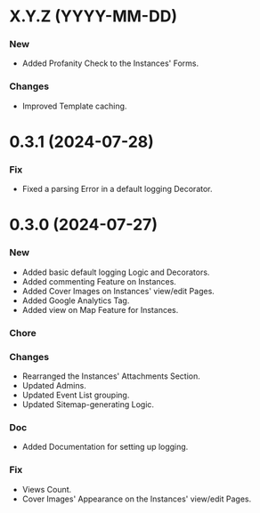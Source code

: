 # X.Y.Z (YYYY-MM-DD)

### New

- Added Profanity Check to the Instances' Forms.

### Changes

- Improved Template caching.

# 0.3.1 (2024-07-28)

### Fix

- Fixed a parsing Error in a default logging Decorator.

# 0.3.0 (2024-07-27)

### New

- Added basic default logging Logic and Decorators.
- Added commenting Feature on Instances.
- Added Cover Images on Instances' view/edit Pages.
- Added Google Analytics Tag.
- Added view on Map Feature for Instances.

### Chore

### Changes

- Rearranged the Instances' Attachments Section.
- Updated Admins.
- Updated Event List grouping.
- Updated Sitemap-generating Logic.

### Doc

- Added Documentation for setting up logging.

### Fix

- Views Count.
- Cover Images' Appearance on the Instances' view/edit Pages.
